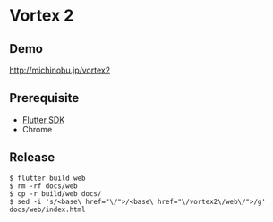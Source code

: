 # Vortex 2

## Demo

http://michinobu.jp/vortex2

## Prerequisite

- [Flutter SDK](https://flutter.dev/docs/get-started/install)
- Chrome

## Release

```
$ flutter build web
$ rm -rf docs/web
$ cp -r build/web docs/
$ sed -i 's/<base\ href="\/">/<base\ href="\/vortex2\/web\/">/g' docs/web/index.html
```

